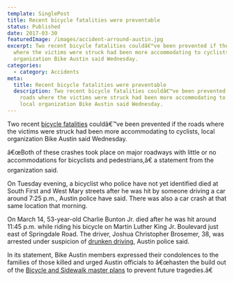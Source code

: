 ```yaml
---
template: SinglePost
title: Recent bicycle fatalities were preventable
status: Published
date: 2017-03-30
featuredImage: /images/accident-arround-austin.jpg
excerpt: Two recent bicycle fatalities couldâ€™ve been prevented if the roads
  where the victims were struck had been more accommodating to cyclists, local
  organization Bike Austin said Wednesday.
categories:
  - category: Accidents
meta:
  title: Recent bicycle fatalities were preventable
  description: Two recent bicycle fatalities couldâ€™ve been prevented if the
    roads where the victims were struck had been more accommodating to cyclists,
    local organization Bike Austin said Wednesday.
---
```

<!--StartFragment-->

Two recent [bicycle fatalities](/practice-areas/wrongful-death-attorney/) couldâ€™ve been prevented if the roads where the victims were struck had been more accommodating to cyclists, local organization Bike Austin said Wednesday.

â€œBoth of these crashes took place on major roadways with little or no accommodations for bicyclists and pedestrians,â€ a statement from the organization said.

On Tuesday evening, a bicyclist who police have not yet identified died at South First and West Mary streets after he was hit by someone driving a car around 7:25 p.m., Austin police have said. There was also a car crash at that same location that morning.

On March 14, 53-year-old Charlie Bunton Jr. died after he was hit around 11:45 p.m. while riding his bicycle on Martin Luther King Jr. Boulevard just east of Springdale Road. The driver, Joshua Christopher Brosemer, 38, was arrested under suspicion of [drunken driving](/practice-areas/drunk-driving-accident-lawyer/), Austin police said.

In its statement, Bike Austin members expressed their condolences to the families of those killed and urged Austin officials to â€œhasten the build out of the [Bicycle and Sidewalk master plans](http://austintexas.gov/page/2016-bond-programs-and-projects) to prevent future tragedies.â€

<!--EndFragment-->